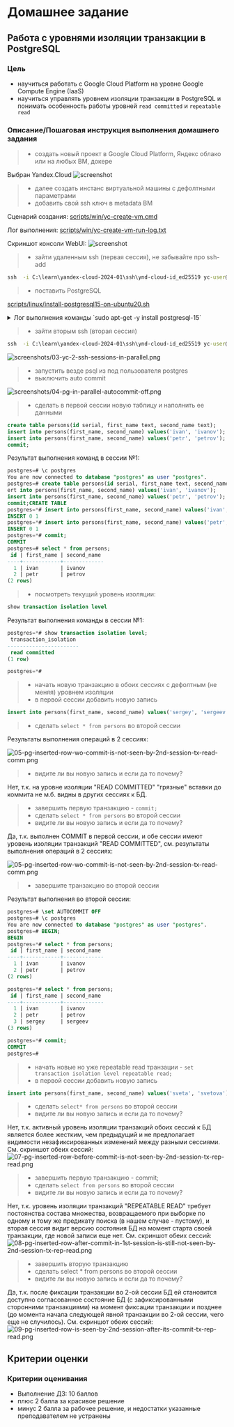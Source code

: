 # Домашнее задание

## Работа с уровнями изоляции транзакции в PostgreSQL

### Цель

* научиться работать с Google Cloud Platform на уровне Google Compute Engine (IaaS)
* научиться управлять уровнем изоляции транзакции в PostgreSQL и понимать особенность работы уровней `read committed` и `repeatable read`

### Описание/Пошаговая инструкция выполнения домашнего задания

> * создать новый проект в Google Cloud Platform, Яндекс облако или на любых ВМ, докере

Выбран Yandex.Cloud
![screenshot](./screenshots/01-yc-account.png)

> * далее создать инстанс виртуальной машины с дефолтными параметрами
> * добавить свой ssh ключ в metadata ВМ

Сценарий создания:
[scripts/win/yc-create-vm.cmd](./scripts/win/yc-create-vm.cmd)

Лог выполнения:
[scripts/win/yc-create-vm-run-log.txt](./scripts/win/yc-create-vm-run-log.txt)

Скриншот консоли WebUI:
![screenshot](./screenshots/02-yc-created-vm.png)

> * зайти удаленным ssh (первая сессия), не забывайте про ssh-add

```cmd
ssh  -i C:\learn\yandex-cloud-2024-01\ssh\ynd-cloud-id_ed25519 yc-user@51.250.73.251
```

> * поставить PostgreSQL

[scripts/linux/install-postgresql15-on-ubuntu20.sh](./scripts/linux/install-postgresql15-on-ubuntu20.sh)

<details>

<summary>Лог выполнения команды `sudo apt-get -y install postgresql-15`</summary>

```sh
root@vm-otus-pg15-ubuntu20:/home/yc-user# sudo apt-get -y install postgresql-15
==
Reading package lists... Done
Building dependency tree
Reading state information... Done
The following additional packages will be installed:
  libcommon-sense-perl libgdbm-compat4 libjson-perl libjson-xs-perl libllvm10 libperl5.30 libpq5 libsensors-config libsensors5 libtypes-serialiser-perl
  libxslt1.1 perl perl-modules-5.30 postgresql-client-15 postgresql-client-common postgresql-common ssl-cert sysstat
Suggested packages:
  lm-sensors perl-doc libterm-readline-gnu-perl | libterm-readline-perl-perl make libb-debug-perl liblocale-codes-perl postgresql-doc-15 openssl-blacklist
  isag
The following NEW packages will be installed:
  libcommon-sense-perl libgdbm-compat4 libjson-perl libjson-xs-perl libllvm10 libperl5.30 libpq5 libsensors-config libsensors5 libtypes-serialiser-perl
  libxslt1.1 perl perl-modules-5.30 postgresql-15 postgresql-client-15 postgresql-client-common postgresql-common ssl-cert sysstat
0 upgraded, 19 newly installed, 0 to remove and 5 not upgraded.
Need to get 41.8 MB of archives.
After this operation, 187 MB of additional disk space will be used.
Get:1 http://mirror.yandex.ru/ubuntu focal-updates/main amd64 perl-modules-5.30 all 5.30.0-9ubuntu0.5 [2,739 kB]
Get:2 http://mirror.yandex.ru/ubuntu focal/main amd64 libgdbm-compat4 amd64 1.18.1-5 [6,244 B]
Get:3 http://mirror.yandex.ru/ubuntu focal-updates/main amd64 libperl5.30 amd64 5.30.0-9ubuntu0.5 [3,941 kB]
Get:4 http://mirror.yandex.ru/ubuntu focal-updates/main amd64 perl amd64 5.30.0-9ubuntu0.5 [224 kB]
Get:5 http://mirror.yandex.ru/ubuntu focal/main amd64 libjson-perl all 4.02000-2 [80.9 kB]
Get:6 http://mirror.yandex.ru/ubuntu focal/main amd64 ssl-cert all 1.0.39 [17.0 kB]
Get:7 http://mirror.yandex.ru/ubuntu focal/main amd64 libcommon-sense-perl amd64 3.74-2build6 [20.1 kB]
Get:8 http://mirror.yandex.ru/ubuntu focal/main amd64 libtypes-serialiser-perl all 1.0-1 [12.1 kB]
Get:9 http://mirror.yandex.ru/ubuntu focal/main amd64 libjson-xs-perl amd64 4.020-1build1 [83.7 kB]
Get:10 http://mirror.yandex.ru/ubuntu focal/main amd64 libllvm10 amd64 1:10.0.0-4ubuntu1 [15.3 MB]
Get:11 https://apt.postgresql.org/pub/repos/apt focal-pgdg/main amd64 postgresql-client-common all 257.pgdg20.04+1 [94.3 kB]
Get:12 https://apt.postgresql.org/pub/repos/apt focal-pgdg/main amd64 postgresql-common all 257.pgdg20.04+1 [239 kB]
Get:13 http://mirror.yandex.ru/ubuntu focal-updates/main amd64 libsensors-config all 1:3.6.0-2ubuntu1.1 [6,052 B]
Get:14 http://mirror.yandex.ru/ubuntu focal-updates/main amd64 libsensors5 amd64 1:3.6.0-2ubuntu1.1 [27.2 kB]
Get:15 http://mirror.yandex.ru/ubuntu focal-updates/main amd64 libxslt1.1 amd64 1.1.34-4ubuntu0.20.04.1 [151 kB]
Get:16 http://mirror.yandex.ru/ubuntu focal-updates/main amd64 sysstat amd64 12.2.0-2ubuntu0.3 [448 kB]
Get:17 https://apt.postgresql.org/pub/repos/apt focal-pgdg/main amd64 libpq5 amd64 16.2-1.pgdg20.04+1 [214 kB]
Get:18 https://apt.postgresql.org/pub/repos/apt focal-pgdg/main amd64 postgresql-client-15 amd64 15.6-1.pgdg20.04+1 [1,688 kB]
Get:19 https://apt.postgresql.org/pub/repos/apt focal-pgdg/main amd64 postgresql-15 amd64 15.6-1.pgdg20.04+1 [16.5 MB]
Fetched 41.8 MB in 1s (32.1 MB/s)
Preconfiguring packages ...
Selecting previously unselected package perl-modules-5.30.
(Reading database ... 102638 files and directories currently installed.)
Preparing to unpack .../00-perl-modules-5.30_5.30.0-9ubuntu0.5_all.deb ...
Unpacking perl-modules-5.30 (5.30.0-9ubuntu0.5) ...
Selecting previously unselected package libgdbm-compat4:amd64.
Preparing to unpack .../01-libgdbm-compat4_1.18.1-5_amd64.deb ...
Unpacking libgdbm-compat4:amd64 (1.18.1-5) ...
Selecting previously unselected package libperl5.30:amd64.
Preparing to unpack .../02-libperl5.30_5.30.0-9ubuntu0.5_amd64.deb ...
Unpacking libperl5.30:amd64 (5.30.0-9ubuntu0.5) ...
Selecting previously unselected package perl.
Preparing to unpack .../03-perl_5.30.0-9ubuntu0.5_amd64.deb ...
Unpacking perl (5.30.0-9ubuntu0.5) ...
Selecting previously unselected package libjson-perl.
Preparing to unpack .../04-libjson-perl_4.02000-2_all.deb ...
Unpacking libjson-perl (4.02000-2) ...
Selecting previously unselected package postgresql-client-common.
Preparing to unpack .../05-postgresql-client-common_257.pgdg20.04+1_all.deb ...
Unpacking postgresql-client-common (257.pgdg20.04+1) ...
Selecting previously unselected package ssl-cert.
Preparing to unpack .../06-ssl-cert_1.0.39_all.deb ...
Unpacking ssl-cert (1.0.39) ...
Selecting previously unselected package postgresql-common.
Preparing to unpack .../07-postgresql-common_257.pgdg20.04+1_all.deb ...
Adding 'diversion of /usr/bin/pg_config to /usr/bin/pg_config.libpq-dev by postgresql-common'
Unpacking postgresql-common (257.pgdg20.04+1) ...
Selecting previously unselected package libcommon-sense-perl.
Preparing to unpack .../08-libcommon-sense-perl_3.74-2build6_amd64.deb ...
Unpacking libcommon-sense-perl (3.74-2build6) ...
Selecting previously unselected package libtypes-serialiser-perl.
Preparing to unpack .../09-libtypes-serialiser-perl_1.0-1_all.deb ...
Unpacking libtypes-serialiser-perl (1.0-1) ...
Selecting previously unselected package libjson-xs-perl.
Preparing to unpack .../10-libjson-xs-perl_4.020-1build1_amd64.deb ...
Unpacking libjson-xs-perl (4.020-1build1) ...
Selecting previously unselected package libllvm10:amd64.
Preparing to unpack .../11-libllvm10_1%3a10.0.0-4ubuntu1_amd64.deb ...
Unpacking libllvm10:amd64 (1:10.0.0-4ubuntu1) ...
Selecting previously unselected package libpq5:amd64.
Preparing to unpack .../12-libpq5_16.2-1.pgdg20.04+1_amd64.deb ...
Unpacking libpq5:amd64 (16.2-1.pgdg20.04+1) ...
Selecting previously unselected package libsensors-config.
Preparing to unpack .../13-libsensors-config_1%3a3.6.0-2ubuntu1.1_all.deb ...
Unpacking libsensors-config (1:3.6.0-2ubuntu1.1) ...
Selecting previously unselected package libsensors5:amd64.
Preparing to unpack .../14-libsensors5_1%3a3.6.0-2ubuntu1.1_amd64.deb ...
Unpacking libsensors5:amd64 (1:3.6.0-2ubuntu1.1) ...
Selecting previously unselected package libxslt1.1:amd64.
Preparing to unpack .../15-libxslt1.1_1.1.34-4ubuntu0.20.04.1_amd64.deb ...
Unpacking libxslt1.1:amd64 (1.1.34-4ubuntu0.20.04.1) ...
Selecting previously unselected package postgresql-client-15.
Preparing to unpack .../16-postgresql-client-15_15.6-1.pgdg20.04+1_amd64.deb ...
Unpacking postgresql-client-15 (15.6-1.pgdg20.04+1) ...
Selecting previously unselected package postgresql-15.
Preparing to unpack .../17-postgresql-15_15.6-1.pgdg20.04+1_amd64.deb ...
Unpacking postgresql-15 (15.6-1.pgdg20.04+1) ...
Selecting previously unselected package sysstat.
Preparing to unpack .../18-sysstat_12.2.0-2ubuntu0.3_amd64.deb ...
Unpacking sysstat (12.2.0-2ubuntu0.3) ...
Setting up perl-modules-5.30 (5.30.0-9ubuntu0.5) ...
Setting up libsensors-config (1:3.6.0-2ubuntu1.1) ...
Setting up libpq5:amd64 (16.2-1.pgdg20.04+1) ...
Setting up libllvm10:amd64 (1:10.0.0-4ubuntu1) ...
Setting up ssl-cert (1.0.39) ...
Setting up libgdbm-compat4:amd64 (1.18.1-5) ...
Setting up libsensors5:amd64 (1:3.6.0-2ubuntu1.1) ...
Setting up libxslt1.1:amd64 (1.1.34-4ubuntu0.20.04.1) ...
Setting up libperl5.30:amd64 (5.30.0-9ubuntu0.5) ...
Setting up sysstat (12.2.0-2ubuntu0.3) ...

Creating config file /etc/default/sysstat with new version
update-alternatives: using /usr/bin/sar.sysstat to provide /usr/bin/sar (sar) in auto mode
Created symlink /etc/systemd/system/multi-user.target.wants/sysstat.service → /lib/systemd/system/sysstat.service.
Setting up perl (5.30.0-9ubuntu0.5) ...
Setting up libjson-perl (4.02000-2) ...
Setting up postgresql-client-common (257.pgdg20.04+1) ...
Setting up libcommon-sense-perl (3.74-2build6) ...
Setting up postgresql-client-15 (15.6-1.pgdg20.04+1) ...
update-alternatives: using /usr/share/postgresql/15/man/man1/psql.1.gz to provide /usr/share/man/man1/psql.1.gz (psql.1.gz) in auto mode
Setting up postgresql-common (257.pgdg20.04+1) ...
Adding user postgres to group ssl-cert

Creating config file /etc/postgresql-common/createcluster.conf with new version
Building PostgreSQL dictionaries from installed myspell/hunspell packages...
Removing obsolete dictionary files:
'/etc/apt/trusted.gpg.d/apt.postgresql.org.gpg' -> '/usr/share/postgresql-common/pgdg/apt.postgresql.org.gpg'
Created symlink /etc/systemd/system/multi-user.target.wants/postgresql.service → /lib/systemd/system/postgresql.service.
Setting up libtypes-serialiser-perl (1.0-1) ...
Setting up postgresql-15 (15.6-1.pgdg20.04+1) ...
Creating new PostgreSQL cluster 15/main ...
/usr/lib/postgresql/15/bin/initdb -D /var/lib/postgresql/15/main --auth-local peer --auth-host scram-sha-256 --no-instructions
The files belonging to this database system will be owned by user "postgres".
This user must also own the server process.

The database cluster will be initialized with locale "en_US.UTF-8".
The default database encoding has accordingly been set to "UTF8".
The default text search configuration will be set to "english".

Data page checksums are disabled.

fixing permissions on existing directory /var/lib/postgresql/15/main ... ok
creating subdirectories ... ok
selecting dynamic shared memory implementation ... posix
selecting default max_connections ... 100
selecting default shared_buffers ... 128MB
selecting default time zone ... Etc/UTC
creating configuration files ... ok
running bootstrap script ... ok
performing post-bootstrap initialization ... ok
syncing data to disk ... ok
Setting up libjson-xs-perl (4.020-1build1) ...
Processing triggers for systemd (245.4-4ubuntu3.23) ...
Processing triggers for man-db (2.9.1-1) ...
Processing triggers for libc-bin (2.31-0ubuntu9.14) ...
==
root@vm-otus-pg15-ubuntu20:/home/yc-user#
```

</details>

> * зайти вторым ssh (вторая сессия)

```cmd
ssh  -i C:\learn\yandex-cloud-2024-01\ssh\ynd-cloud-id_ed25519 yc-user@51.250.73.251
```

![screenshots/03-yc-2-ssh-sessions-in-parallel.png](./screenshots/03-yc-2-ssh-sessions-in-parallel.png)

> * запустить везде psql из под пользователя postgres
> * выключить auto commit

![screenshots/04-pg-in-parallel-autocommit-off.png](./screenshots/04-pg-in-parallel-autocommit-off.png)

> * сделать в первой сессии новую таблицу и наполнить ее данными


```sql
create table persons(id serial, first_name text, second_name text); 
insert into persons(first_name, second_name) values('ivan', 'ivanov'); 
insert into persons(first_name, second_name) values('petr', 'petrov'); 
commit;
```

Результат выполнения команд в сессии №1:

```sql
postgres=# \c postgres
You are now connected to database "postgres" as user "postgres".
postgres=# create table persons(id serial, first_name text, second_name text); 
ert into persons(first_name, second_name) values('ivan', 'ivanov');
insert into persons(first_name, second_name) values('petr', 'petrov'); 
commit;CREATE TABLE
postgres=*# insert into persons(first_name, second_name) values('ivan', 'ivanov'); 
INSERT 0 1  
postgres=*# insert into persons(first_name, second_name) values('petr', 'petrov'); 
INSERT 0 1
postgres=*# commit;
COMMIT     
postgres=# select * from persons;
 id | first_name | second_name 
----+------------+-------------
  1 | ivan       | ivanov      
  2 | petr       | petrov      
(2 rows)
```

> * посмотреть текущий уровень изоляции:

```sql
show transaction isolation level
```


Результат выполнения команды в сессии №1:

```sql
postgres=*# show transaction isolation level;
 transaction_isolation 
-----------------------
 read committed        
(1 row)

postgres=*#
```

>* начать новую транзакцию в обоих сессиях с дефолтным (не меняя) уровнем изоляции
>* в первой сессии добавить новую запись 

```sql
insert into persons(first_name, second_name) values('sergey', 'sergeev');
```

> * сделать `select * from persons` во второй сессии

Результаты выполнения операций в 2 сессиях:

![05-pg-inserted-row-wo-commit-is-not-seen-by-2nd-session-tx-read-comm.png](./screenshots/05-pg-inserted-row-wo-commit-is-not-seen-by-2nd-session-tx-read-comm.png)



>* видите ли вы новую запись и если да то почему?


Нет, т.к. на уровне изоляции "READ COMMITTED" "грязные" вставки до коммита не м.б. видны в других сессиях к БД.

>* завершить первую транзакцию - `commit;`
>* сделать `select * from persons` во второй сессии
>* видите ли вы новую запись и если да то почему?



Да, т.к. выполнен COMMIT в первой сессии, и обе сессии имеют уровень изоляции транзакций "READ COMMITTED", см. результаты выполнения операций в 2 сессиях:

![05-pg-inserted-row-wo-commit-is-not-seen-by-2nd-session-tx-read-comm.png](./screenshots/05-pg-inserted-row-wo-commit-is-not-seen-by-2nd-session-tx-read-comm.png)


> * завершите транзакцию во второй сессии




Результат выполнения во второй сессии:
```sql
postgres=# \set AUTOCOMMIT OFF
postgres=# \c postgres
You are now connected to database "postgres" as user "postgres".
postgres=# BEGIN;
BEGIN       
postgres=*# select * from persons;
 id | first_name | second_name 
----+------------+-------------
  1 | ivan       | ivanov      
  2 | petr       | petrov      
(2 rows)

postgres=*# select * from persons;
 id | first_name | second_name 
----+------------+-------------
  1 | ivan       | ivanov      
  2 | petr       | petrov      
  3 | sergey     | sergeev     
(3 rows)

postgres=*# commit;
COMMIT     
postgres=# 
```

>* начать новые но уже repeatable read транзации - `set transaction isolation level repeatable read;`
>* в первой сессии добавить новую запись 

```sql
insert into persons(first_name, second_name) values('sveta', 'svetova');
```

>* сделать `select* from persons` во второй сессии
>* видите ли вы новую запись и если да то почему?

Нет, т.к. активный уровень изоляции транзакций обоих сессий к БД является более жестким, чем предыдущий и не предполагает видимости незафиксированных изменений между разными сессиями.
См. скриншот обеих сессий:
![07-pg-inserted-row-before-commit-is-not-seen-by-2nd-session-tx-rep-read.png](./screenshots/07-pg-inserted-row-before-commit-is-not-seen-by-2nd-session-tx-rep-read.png)

>* завершить первую транзакцию - commit;
>* сделать `select from persons` во второй сессии
>* видите ли вы новую запись и если да то почему?



Нет, т.к. уровень изоляции транзакций "REPEATABLE READ" требует постоянства состава множества, возвращаемого при выборке по одному и тому же предикату поиска (в нашем случае - пустому), и вторая сессия видит версию состояния БД на момент старта своей транзакции, где новой записи еще нет.
См. скриншот обеих сессий:
![08-pg-inserted-row-after-commit-in-1st-session-is-still-not-seen-by-2nd-session-tx-rep-read.png](./screenshots/08-pg-inserted-row-after-commit-in-1st-session-is-still-not-seen-by-2nd-session-tx-rep-read.png)


>* завершить вторую транзакцию
>* сделать select * from persons во второй сессии
>* видите ли вы новую запись и если да то почему?



Да, т.к. после фиксации транзакции во 2-ой сессии БД ей становится доступно согласованное состояние БД (с зафиксированными сторонними транзакциями) на момент фиксации транзакции и позднее (до момента начала следующей явной транзакции во 2-ой сессии, чего еще не случилось).
См. скриншот обеих сессий:
![09-pg-inserted-row-is-seen-by-2nd-session-after-its-commit-tx-rep-read.png](./screenshots/09-pg-inserted-row-is-seen-by-2nd-session-after-its-commit-tx-rep-read.png)


## Критерии оценки

### Критерии оценивания

* Выполнение ДЗ: 10 баллов
* плюс 2 балла за красивое решение
* минус 2 балла за рабочее решение, и недостатки указанные преподавателем не устранены
